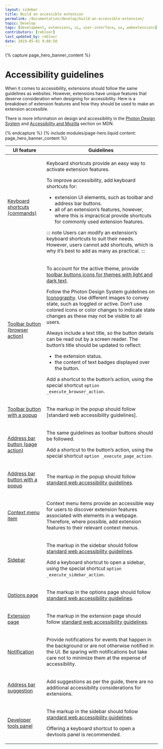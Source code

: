 ```yaml
---
layout: sidebar
title: Build an accessible extension
permalink: /documentation/develop/build-an-accessible-extension/
topic: Develop
tags: [development, extensions, ui, user-interface, ux, webextensions]
contributors: [rebloor]
last_updated_by: rebloor
date: 2019-05-01 9:08:50
---
```


<!-- Page Hero Banner -->

{% capture page_hero_banner_content %}

# Accessibility guidelines

[moz-dev-link]:https://developer.mozilla.org/docs/Web/Accessibility

When it comes to accessibility, extensions should follow the same guidelines as websites. However, extensions have unique features that deserve consideration when designing for accessibility. Here is a breakdown of extension features and how they should be used to make an extension accessible.

There is more information on design and accessibility in the [Photon Design System](https://design.firefox.com/photon/) and [Accessibility and Mozilla](https://developer.mozilla.org/docs/Mozilla/Accessibility) section on MDN.

{% endcapture %}
{% include modules/page-hero.liquid
    content: page_hero_banner_content
%}

<!-- END: Page Hero Banner -->

<!-- Single Column Body Module -->

<section class="module">
<article class="module-content grid-x grid-padding-x">
<div class="cell small-12">

<table>
<thead>
<tr>
<th>UI feature</th>
<th>Guidelines</th>
</tr>
</thead>
<tbody>
<tr>
<td>

[Keyboard shortcuts (commands)](https://developer.mozilla.org/docs/Mozilla/Add-ons/WebExtensions/manifest.json/commands)

</td>
<td>

Keyboard shortcuts provide an easy way to activate extension features.

To improve accessibility, add keyboard shortcuts for:

- extension UI elements, such as toolbar and address bar buttons.
- all of an extension’s features, however, where this is impractical provide shortcuts for commonly used extension features.

::: note
Users can modify an extension’s keyboard shortcuts to suit their needs. However, users cannot add shortcuts, which is why it’s best to add as many as practical.
:::

</td>
</tr>
<tr>
<td>

[Toolbar button (browser action)](https://developer.mozilla.org/docs/Mozilla/Add-ons/WebExtensions/user_interface/Browser_action)

</td>
<td>

To account for the active theme, provide [toolbar buttons icons for themes with light and dark text](https://developer.mozilla.org/docs/Mozilla/Add-ons/WebExtensions/manifest.json/browser_action#theme_icons).

Follow the Photon Design System guidelines on [Iconography](https://design.firefox.com/photon/visuals/iconography.html). Use different images to convey state, such as toggled or active. Don’t use colored icons or color changes to indicate state changes as these may not be visible to all users.

Always include a text title, so the button details can be read out by a screen reader. The button’s title should be updated to reflect:

- the extension status.
- the content of text badges displayed over the button.

Add a shortcut to the button’s action, using the special shortcut `option _execute_browser_action`.

</td>
</tr>
<tr>
<td>

[Toolbar button with a popup](https://developer.mozilla.org/docs/Mozilla/Add-ons/WebExtensions/user_interface/Popups)

</td>
<td>

The markup in the popup should follow [standard web accessibility guidelines].

</td>
</tr>
<tr>
<td>

[Address bar button (page action)](https://developer.mozilla.org/docs/Mozilla/Add-ons/WebExtensions/user_interface/Page_actions)

</td>
<td>

The same guidelines as toolbar buttons should be followed.

Add a shortcut to the button’s action, using the special shortcut `option _execute_page_action`.

</td>
</tr>
<tr>
<td>

[Address bar button with a popup](https://developer.mozilla.org/docs/Mozilla/Add-ons/WebExtensions/user_interface/Popups)

</td>
<td>

The markup in the popup should follow [standard web accessibility guidelines][moz-dev-link].

</td>
</tr>
<tr>
<td>

[Context menu item](https://developer.mozilla.org/docs/Mozilla/Add-ons/WebExtensions/user_interface/Context_menu_items)

</td>
<td>

Context menu items provide an accessible way for users to discover extension features associated with elements in a webpage. Therefore, where possible, add extension features to their relevant context menus.

</td>
</tr>
<tr>
<td>

[Sidebar](https://developer.mozilla.org/docs/Mozilla/Add-ons/WebExtensions/user_interface/Sidebars)

</td>
<td>

The markup in the sidebar should follow [standard web accessibility guidelines][moz-dev-link].

Add a keyboard shortcut to open a sidebar, using the special shortcut `option _execute_sidebar_action`.

</td>
</tr>
<tr>
<td>

[Options page](https://developer.mozilla.org/docs/Mozilla/Add-ons/WebExtensions/user_interface/Options_pages)

</td>
<td>

The markup in the options page should follow [standard web accessibility guidelines][moz-dev-link].

</td>
</tr>
<tr>
<td>

[Extension page](https://developer.mozilla.org/docs/Mozilla/Add-ons/WebExtensions/user_interface/Extension_pages)

</td>
<td>

The markup in the extension page should follow [standard web accessibility guidelines][moz-dev-link].

</td>
</tr>
<tr>

<td>

[Notification](https://developer.mozilla.org/docs/Mozilla/Add-ons/WebExtensions/user_interface/Notifications)

</td>
<td>

Provide notifications for events that happen in the background or are not otherwise notified in the UI. Be sparing with notifications but take care not to minimize them at the expense of accessibility.

</td>
</tr>
<tr>
<td>

[Address bar suggestion](https://developer.mozilla.org/docs/Mozilla/Add-ons/WebExtensions/user_interface/Omnibox)

</td>
<td>

Add suggestions as per the guide, there are no additional accessibility considerations for extensions.

</td>
</tr>
<tr>
<td>

[Developer tools panel](https://developer.mozilla.org/docs/Mozilla/Add-ons/WebExtensions/user_interface/devtools_panels)

</td>
<td>

The markup in the sidebar should follow [standard web accessibility guidelines][moz-dev-link].

Offering a keyboard shortcut to open a devtools panel is recommended.

</td>
</tr>
</tbody>
</table>

</div>
</article>
</section>

<!-- END: Single Column Body Module -->


